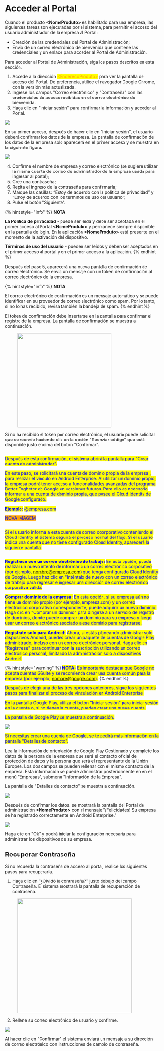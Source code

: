 # Acceder al Portal

Cuando el producto **\<NomeProduto>** es habilitado para una empresa, las siguientes tareas son ejecutadas por el sistema, para permitir el acceso del usuario administrador de la empresa al Portal:

* Creación de las credenciales del Portal de Administración;
* Envío de un correo electrónico de bienvenida que contiene las credenciales y un enlace para acceder al Portal de Administración.

Para acceder al Portal de Administración, siga los pasos descritos en esta sección.

1. Accede a la dirección <mark style="color:orange;">\<EnderecoProduto></mark> para ver la pantalla de acceso del Portal. De preferencia, utilice el navegador Google Chrome, con la versión más actualizada.
2. Ingrese los campos "Correo electrónico" y "Contraseña" con las credenciales de acceso recibidas en el correo electrónico de bienvenida.
3. Haga clic en "Iniciar sesión" para confirmar la información y acceder al Portal.

![](<../.gitbook/assets/0 (5).png>)

En su primer acceso, después de hacer clic en "Iniciar sesión", el usuario deberá confirmar los datos de la empresa. La pantalla de confirmación de los datos de la empresa solo aparecerá en el primer acceso y se muestra en la siguiente figura.

![](<../.gitbook/assets/1 (5).png>)

4. Confirme el nombre de empresa y correo electrónico (se sugiere utilizar la misma cuenta de correo de administrador de la empresa usada para ingresar al portal);&#x20;
5. Cree una contraseña;
6. Repita el ingreso de la contraseña para confirmarla;
7. Marque las casillas: “Estoy de acuerdo con la política de privacidad” y “Estoy de acuerdo con los términos de uso del usuario”;
8. Pulse el botón "Siguiente'.

{% hint style="info" %}
**NOTA**

**La Política de privacidad** - puede ser leída y debe ser aceptada en el primer acceso al  Portal **\<NomeProduto>** y permanece siempre disponible en la pantalla de login. En la aplicación **\<NomeProduto>** está presente en el momento de la activación del dispositivo.

**Términos de uso del usuario** - pueden ser leídos y deben ser aceptados en el primer acceso al portal y en el primer acceso a la aplicación.
{% endhint %}

Después del paso 5, aparecerá una nueva pantalla de confirmación de correo electrónico. Se envía un mensaje con un token de confirmación al correo electrónico de la empresa.

{% hint style="info" %}
**NOTA**

El correo electrónico de confirmación es un mensaje automático y se puede identificar en su proveedor de correo electrónico como spam. Por lo tanto, si no lo has recibido, revisa también la bandeja de spam.
{% endhint %}

El token de confirmación debe insertarse en la pantalla para confirmar el registro de la empresa. La pantalla de confirmación se muestra a continuación.

<figure><img src="../.gitbook/assets/image (18).png" alt="" width="308"><figcaption></figcaption></figure>

Si no ha recibido el token por correo electrónico, el usuario puede solicitar que se reenvíe haciendo clic en la opción "Reenviar código" que está disponible justo encima del botón "Confirmar".

<figure><img src="../.gitbook/assets/image (19).png" alt=""><figcaption></figcaption></figure>

<mark style="color:blue;">Después de esta confirmación, el sistema abrirá la pantalla para "Crear cuenta de administrador".</mark>&#x20;

<mark style="color:blue;">En este paso, se solicitará una cuenta de dominio propia de la empresa , para realizar el vínculo en Android Enterprise. Al utilizar un dominio propio, la empresa podrá tener acceso a funcionalidades avanzadas del programa Better Togheter de Google en versiones futuras. Para ello es necesario informar a una cuenta de dominio propia, que posee el Cloud Identity de Google configurado.</mark>

<mark style="color:blue;">**Ejemplo:**</mark> <mark style="color:blue;"></mark><mark style="color:blue;">@empresa.com</mark>

<mark style="color:blue;background-color:orange;">NOVA IMAGEM</mark>

<figure><img src="../.gitbook/assets/image.png" alt=""><figcaption></figcaption></figure>

<mark style="color:blue;">Si el usuario informa a esta cuenta de correo coorporativo conteniendo el Cloud Identity el sistema seguirá el proceso normal del flujo. Si el usuario indica una cuenta que no tiene configurado Cloud Identity, aparecerá la siguiente pantalla:</mark>

<figure><img src="../.gitbook/assets/Tela 2_Espanhol.png" alt=""><figcaption></figcaption></figure>

<mark style="color:blue;">**Regístrese con un correo electrónico de trabajo:**</mark> <mark style="color:blue;"></mark><mark style="color:blue;">En esta opción, puede realizar un nuevo intento de informar a un correo electrónico corporativo (por ejemplo, nombre@empresa.com) que tenga configurado Cloud Identity de Google. Luego haz clic en "Inténtalo de nuevo con un correo electrónico de trabajo para regresar e ingresar una dirección de correo electrónico corporativa válida.</mark>

<mark style="color:blue;">**Comprar dominio de la empresa:**</mark> <mark style="color:blue;"></mark><mark style="color:blue;">En esta opción, si su empresa aún no tiene un dominio propio (por ejemplo, empresa.com) y un correo electrónico corporativo correspondiente, puede adquirir un nuevo dominio. Haga clic en "Comprar un dominio" para dirigirse a un servicio de registro de dominios, donde puede comprar un dominio para su empresa y luego usar un correo electrónico asociado a ese dominio para registrarse.</mark>

<mark style="color:blue;">**Regístrate solo para Android:**</mark> <mark style="color:blue;"></mark><mark style="color:blue;">Ahora, si estás planeando administrar solo dispositivos Android, puedes crear un paquete de cuentas de Google Play administrado, incluso con un correo electrónico personal. Haga clic en "Regístrese" para continuar con la suscripción utilizando un correo electrónico personal, limitando la administración solo a dispositivos Android.</mark>



{% hint style="warning" %}
<mark style="color:blue;">**NOTA:**</mark> <mark style="color:blue;"></mark><mark style="color:blue;">Es importante destacar que Google no acepta cuentas GSuite y se recomienda crear una cuenta común para la empresa (por ejemplo, nombre@google.com).</mark>
{% endhint %}

<mark style="color:blue;">Después de elegir una de las tres opciones anteriores, sigue los siguientes pasos para finalizar el proceso de vinculación en Android Enterprise.</mark>&#x20;

<mark style="color:blue;">En la pantalla Google Play, utiliza el botón "Iniciar sesión" para iniciar sesión en la cuenta o, si no tienes la cuenta, puedes crear una nueva cuenta.</mark>

<mark style="color:blue;">La pantalla de Google Play se muestra a continuación.</mark>

![](<../.gitbook/assets/4 (5).png>)

<mark style="color:blue;">Si necesitas crear una cuenta de Google, se te pedirá más información en la pantalla "Detalles de contacto".</mark>

Lea la información de orientación de Google Play Gestionado y complete los datos de la persona de la empresa que será el contacto oficial de protección de datos y la persona que será el representante de la Unión Europea. Los dos campos se pueden rellenar con el mismo contacto de la empresa. Esta información se puede administrar posteriormente en en el menú "Empresas", submenú "Información de la Empresa".&#x20;

La pantalla de "Detalles de contacto" se muestra a continuación.

![](<../.gitbook/assets/5 (5).png>)

Después de confirmar los datos, se mostrará la pantalla del Portal de administración **\<NomeProduto>** con el mensaje "¡Felicidades! Su empresa se ha registrado correctamente en Android Enterprise."

![](<../.gitbook/assets/6 (5).png>)

Haga clic en "Ok" y podrá iniciar la configuración necesaria para administrar los dispositivos de su empresa.

## **Recuperar Contraseña**

Si no recuerda la contraseña de acceso al portal, realice los siguientes pasos para recuperarla.

1. Haga clic en "¿Olvidó la contraseña?" justo debajo del campo Contraseña. El sistema mostrará la pantalla de recuperación de contraseña.

<figure><img src="../.gitbook/assets/7 (4).png" alt="" width="375"><figcaption></figcaption></figure>

2. Rellene su correo electrónico de usuario y confirme.

![](<../.gitbook/assets/8 (4).png>)

Al hacer clic en "Confirmar" el sistema enviará un mensaje a su dirección de correo electrónico con instrucciones de cambio de contraseña.
